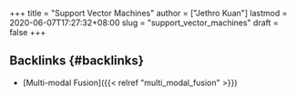 +++
title = "Support Vector Machines"
author = ["Jethro Kuan"]
lastmod = 2020-06-07T17:27:32+08:00
slug = "support_vector_machines"
draft = false
+++

## Backlinks {#backlinks}

- [Multi-modal Fusion]({{< relref "multi_modal_fusion" >}})

